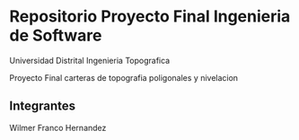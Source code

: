 # Repositorio Proyecto Final Ingenieria de Software
Universidad Distrital
Ingenieria Topografica

Proyecto Final carteras de topografia poligonales y nivelacion
## Integrantes
 Wilmer Franco Hernandez


